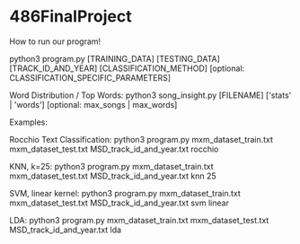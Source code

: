 # 486FinalProject
How to run our program!

python3 program.py [TRAINING_DATA] [TESTING_DATA] [TRACK_ID_AND_YEAR] [CLASSIFICATION_METHOD] [optional: CLASSIFICATION_SPECIFIC_PARAMETERS]

Word Distribution / Top Words:
python3 song_insight.py [FILENAME] ['stats' | 'words'] [optional: max_songs | max_words]

Examples:

Rocchio Text Classification:
python3 program.py mxm_dataset_train.txt mxm_dataset_test.txt MSD_track_id_and_year.txt rocchio

KNN, k=25:
python3 program.py mxm_dataset_train.txt mxm_dataset_test.txt MSD_track_id_and_year.txt knn 25

SVM, linear kernel:
python3 program.py mxm_dataset_train.txt mxm_dataset_test.txt MSD_track_id_and_year.txt svm linear

LDA:
python3 program.py mxm_dataset_train.txt mxm_dataset_test.txt MSD_track_id_and_year.txt lda
